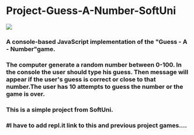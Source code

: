 # Project-Guess-A-Number-SoftUni
![](https://media1.giphy.com/media/JdFEeta1hLNnO/200w.gif?cid=82a1493bfxe3ivpbhpwolnrqtnoefyemc9s43fqgu072tqmf&rid=200w.gif&ct=g)

### A console-based JavaScript implementation of the "Guess - A - Number"game.
### The computer generate a random number between 0-100. In the console the user should type his guess. Then message will appear if the user's guess is correct or close to that number.The user has 10 attempts to guess the number or the game is over. 
### This is a simple project from SoftUni. 

### #I have to add repl.it link to this and previous project games....
